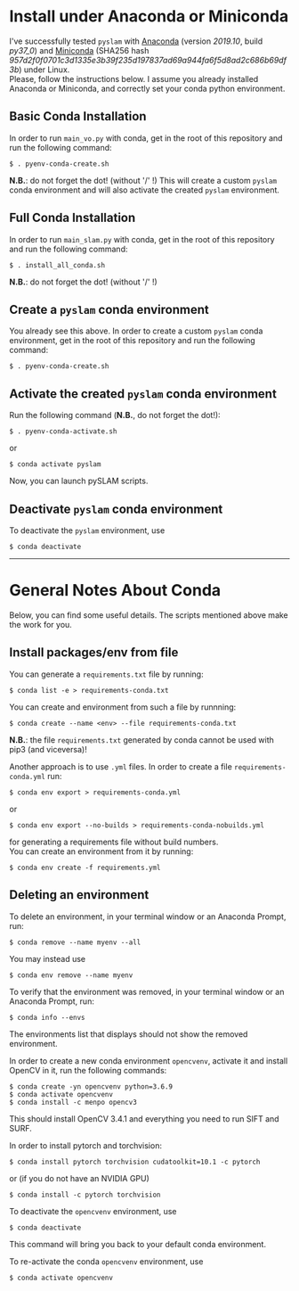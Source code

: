 # Install under Anaconda or Miniconda

I've successfully tested `pyslam` with [Anaconda](https://docs.anaconda.com/anaconda/install/linux/) (version *2019.10*, build *py37_0*) and [Miniconda](https://docs.conda.io/en/latest/miniconda.html#linux-installers) (SHA256 hash *957d2f0f0701c3d1335e3b39f235d197837ad69a944fa6f5d8ad2c686b69df3b*) under Linux.   
Please, follow the instructions below. I assume you already installed Anaconda or Miniconda, and correctly set your conda python environment. 

## Basic Conda Installation 

In order to run `main_vo.py` with conda, get in the root of this repository and run the following command:
```
$ . pyenv-conda-create.sh 
```
**N.B.**: do not forget the dot! (without '/' !)
This will create a custom `pyslam` conda environment and will also activate the created `pyslam` environment. 

## Full Conda Installation 

In order to run `main_slam.py` with conda, get in the root of this repository and run the following command:
```
$ . install_all_conda.sh  
```
**N.B.**: do not forget the dot! (without '/' !)


## Create a `pyslam` conda environment 

You already see this above. In order to create a custom `pyslam` conda environment, get in the root of this repository and run the following command: 
```
$ . pyenv-conda-create.sh 
```

## Activate the created `pyslam` conda environment 

Run the following command (**N.B.**, do not forget the dot!): 
```
$ . pyenv-conda-activate.sh 
```
or 
```
$ conda activate pyslam 
```

Now, you can launch pySLAM scripts. 

## Deactivate `pyslam` conda environment 

To deactivate the `pyslam` environment, use
```
$ conda deactivate
```

--- 
# General Notes About Conda

Below, you can find some useful details. The scripts mentioned above make the work for you. 

## Install packages/env from file 

You can generate a `requirements.txt` file by running: 
```
$ conda list -e > requirements-conda.txt
```
You can create and environment from such a file by runnning: 
```
$ conda create --name <env> --file requirements-conda.txt
```

**N.B.**: the file `requirements.txt` generated by conda cannot be used with pip3 (and viceversa)! 

Another approach is to use `.yml` files. In order to create a file `requirements-conda.yml` run:   
```
$ conda env export > requirements-conda.yml
```
or
```
$ conda env export --no-builds > requirements-conda-nobuilds.yml
```
for generating a requirements file without build numbers.    
You can create an environment from it by running: 
```
$ conda env create -f requirements.yml
```

## Deleting an environment 

To delete an environment, in your terminal window or an Anaconda Prompt, run:
```
$ conda remove --name myenv --all
```

You may instead use 
```
$ conda env remove --name myenv
```

To verify that the environment was removed, in your terminal window or an Anaconda Prompt, run:
```
$ conda info --envs
```
The environments list that displays should not show the removed environment.


In order to create a new conda environment `opencvenv`, activate it  and install OpenCV in it, run the following commands:  
```
$ conda create -yn opencvenv python=3.6.9
$ conda activate opencvenv
$ conda install -c menpo opencv3
```
This should install OpenCV 3.4.1 and everything you need to run SIFT and SURF. 

In order to install pytorch and torchvision: 
```
$ conda install pytorch torchvision cudatoolkit=10.1 -c pytorch
```
or (if you do not have an NVIDIA GPU)
```
$ conda install -c pytorch torchvision
```

To deactivate the `opencvenv` environment, use
```
$ conda deactivate
```
This command will bring you back to your default conda environment.

To re-activate the conda `opencvenv` environment, use
```
$ conda activate opencvenv
```
